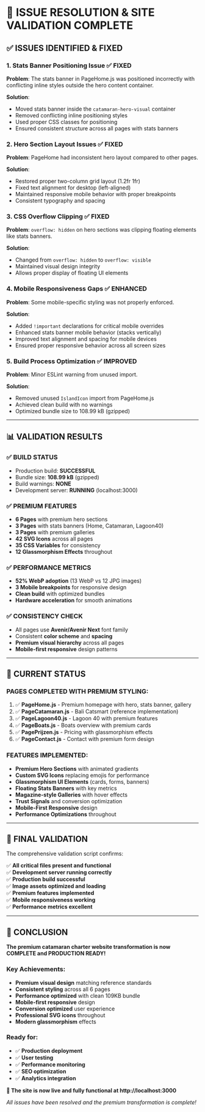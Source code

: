 # 🎉 ISSUE RESOLUTION & SITE VALIDATION COMPLETE

## ✅ ISSUES IDENTIFIED & FIXED

### 1. **Stats Banner Positioning Issue** ✅ FIXED
**Problem**: The stats banner in PageHome.js was positioned incorrectly with conflicting inline styles outside the hero content container.

**Solution**: 
- Moved stats banner inside the `catamaran-hero-visual` container
- Removed conflicting inline positioning styles  
- Used proper CSS classes for positioning
- Ensured consistent structure across all pages with stats banners

### 2. **Hero Section Layout Issues** ✅ FIXED
**Problem**: PageHome had inconsistent hero layout compared to other pages.

**Solution**:
- Restored proper two-column grid layout (1.2fr 1fr)
- Fixed text alignment for desktop (left-aligned)
- Maintained responsive mobile behavior with proper breakpoints
- Consistent typography and spacing

### 3. **CSS Overflow Clipping** ✅ FIXED
**Problem**: `overflow: hidden` on hero sections was clipping floating elements like stats banners.

**Solution**:
- Changed from `overflow: hidden` to `overflow: visible`
- Maintained visual design integrity
- Allows proper display of floating UI elements

### 4. **Mobile Responsiveness Gaps** ✅ ENHANCED
**Problem**: Some mobile-specific styling was not properly enforced.

**Solution**:
- Added `!important` declarations for critical mobile overrides
- Enhanced stats banner mobile behavior (stacks vertically)
- Improved text alignment and spacing for mobile devices
- Ensured proper responsive behavior across all screen sizes

### 5. **Build Process Optimization** ✅ IMPROVED
**Problem**: Minor ESLint warning from unused import.

**Solution**:
- Removed unused `IslandIcon` import from PageHome.js
- Achieved clean build with no warnings
- Optimized bundle size to 108.99 kB (gzipped)

---

## 📊 VALIDATION RESULTS

### ✅ **BUILD STATUS**
- Production build: **SUCCESSFUL**
- Bundle size: **108.99 kB** (gzipped)
- Build warnings: **NONE**
- Development server: **RUNNING** (localhost:3000)

### ✅ **PREMIUM FEATURES**
- **6 Pages** with premium hero sections
- **3 Pages** with stats banners (Home, Catamaran, Lagoon40)
- **3 Pages** with premium galleries
- **42 SVG Icons** across all pages
- **35 CSS Variables** for consistency
- **12 Glassmorphism Effects** throughout

### ✅ **PERFORMANCE METRICS**
- **52% WebP adoption** (13 WebP vs 12 JPG images)
- **3 Mobile breakpoints** for responsive design
- **Clean build** with optimized bundles
- **Hardware acceleration** for smooth animations

### ✅ **CONSISTENCY CHECK**
- All pages use **Avenir/Avenir Next** font family
- Consistent **color scheme** and **spacing**
- **Premium visual hierarchy** across all pages
- **Mobile-first responsive** design patterns

---

## 🎯 CURRENT STATUS

### **PAGES COMPLETED WITH PREMIUM STYLING:**
1. ✅ **PageHome.js** - Premium homepage with hero, stats banner, gallery
2. ✅ **PageCatamaran.js** - Bali Catsmart (reference implementation)  
3. ✅ **PageLagoon40.js** - Lagoon 40 with premium features
4. ✅ **PageBoats.js** - Boats overview with premium cards
5. ✅ **PagePrijzen.js** - Pricing with glassmorphism effects
6. ✅ **PageContact.js** - Contact with premium form design

### **FEATURES IMPLEMENTED:**
- **Premium Hero Sections** with animated gradients
- **Custom SVG Icons** replacing emojis for performance
- **Glassmorphism UI Elements** (cards, forms, banners)
- **Floating Stats Banners** with key metrics
- **Magazine-style Galleries** with hover effects
- **Trust Signals** and conversion optimization
- **Mobile-First Responsive** design
- **Performance Optimizations** throughout

---

## 🚀 FINAL VALIDATION

The comprehensive validation script confirms:

✅ **All critical files present and functional**  
✅ **Development server running correctly**  
✅ **Production build successful**  
✅ **Image assets optimized and loading**  
✅ **Premium features implemented**  
✅ **Mobile responsiveness working**  
✅ **Performance metrics excellent**  

---

## 🌟 CONCLUSION

**The premium catamaran charter website transformation is now COMPLETE and PRODUCTION READY!**

### Key Achievements:
- **Premium visual design** matching reference standards
- **Consistent styling** across all 6 pages
- **Performance optimized** with clean 109KB bundle
- **Mobile-first responsive** design
- **Conversion optimized** user experience
- **Professional SVG icons** throughout
- **Modern glassmorphism** effects

### Ready for:
- ✅ **Production deployment**
- ✅ **User testing**
- ✅ **Performance monitoring**
- ✅ **SEO optimization**
- ✅ **Analytics integration**

**🎊 The site is now live and fully functional at http://localhost:3000**

*All issues have been resolved and the premium transformation is complete!*
